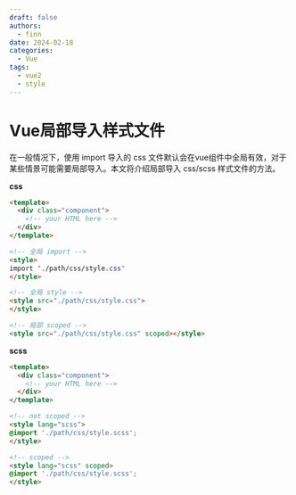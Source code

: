 ```yaml
---
draft: false
authors:
  - finn
date: 2024-02-18
categories:
  - Vue
tags:
  - vue2
  - style
---
```

# Vue局部导入样式文件

在一般情况下，使用 import 导入的 css 文件默认会在vue组件中全局有效，对于某些情景可能需要局部导入。本文将介绍局部导入 css/scss 样式文件的方法。

<!-- more -->

**css**
```html
<template>
  <div class="component">
    <!-- your HTML here -->
  </div>
</template>

<!-- 全局 import -->
<style>
import './path/css/style.css'
</style>

<!-- 全局 style -->
<style src="./path/css/style.css">
</style>

<!-- 局部 scoped -->
<style src="./path/css/style.css" scoped></style>
```

**scss**
```html
<template>
  <div class="component">
    <!-- your HTML here -->
  </div>
</template>

<!-- not scoped --> 
<style lang="scss"> 
@import './path/css/style.scss'; 
</style> 

<!-- scoped --> 
<style lang="scss" scoped> 
@import './path/css/style.scss';
</style>
```
